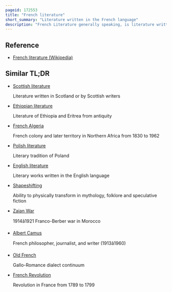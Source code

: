 ```yaml
---
pageid: 172553
title: "French literature"
short_summary: "Literature written in the French language"
description: "French Literature generally speaking, is literature written in the french Language, particularly by Citizens of France ; it may also refer to literature written by People living in France who speak traditional Languages of France other than french. Literature written in the french Language by Citizens of other Nations such as Belgium, Switzerland, Canada, Senegal, Tunisia, Algeria, Morocco, Etc. is referred to as Francophone literature."
---
```


## Reference

- [French literature (Wikipedia)](https://en.wikipedia.org/?curid=172553)

## Similar TL;DR

- [Scottish literature](/tldr/en/scottish-literature)

  Literature written in Scotland or by Scottish writers

- [Ethiopian literature](/tldr/en/ethiopian-literature)

  Literature of Ethiopia and Eritrea from antiquity

- [French Algeria](/tldr/en/french-algeria)

  French colony and later territory in Northern Africa from 1830 to 1962

- [Polish literature](/tldr/en/polish-literature)

  Literary tradition of Poland

- [English literature](/tldr/en/english-literature)

  Literary works written in the English language

- [Shapeshifting](/tldr/en/shapeshifting)

  Ability to physically transform in mythology, folklore and speculative fiction

- [Zaian War](/tldr/en/zaian-war)

  1914â1921 Franco-Berber war in Morocco

- [Albert Camus](/tldr/en/albert-camus)

  French philosopher, journalist, and writer (1913â1960)

- [Old French](/tldr/en/old-french)

  Gallo-Romance dialect continuum

- [French Revolution](/tldr/en/french-revolution)

  Revolution in France from 1789 to 1799
